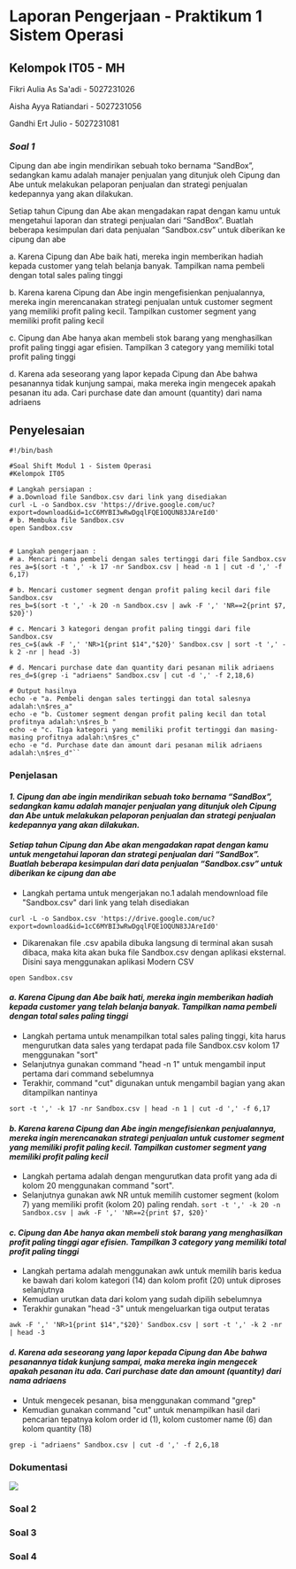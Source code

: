 # Laporan Pengerjaan - Praktikum 1 Sistem Operasi
## Kelompok IT05 - MH
Fikri Aulia As Sa'adi - 5027231026

Aisha Ayya Ratiandari - 5027231056

Gandhi Ert Julio - 5027231081

### _Soal 1_
Cipung dan abe ingin mendirikan sebuah toko bernama “SandBox”, sedangkan kamu adalah manajer penjualan yang ditunjuk oleh Cipung dan Abe untuk melakukan pelaporan penjualan dan strategi penjualan kedepannya yang akan dilakukan.

Setiap tahun Cipung dan Abe akan mengadakan rapat dengan kamu untuk mengetahui laporan dan strategi penjualan dari “SandBox”. Buatlah beberapa kesimpulan dari data penjualan “Sandbox.csv” untuk diberikan ke cipung dan abe 

a. Karena Cipung dan Abe baik hati, mereka ingin memberikan hadiah kepada customer yang telah belanja banyak. Tampilkan nama pembeli dengan total sales paling tinggi

b. Karena karena Cipung dan Abe ingin mengefisienkan penjualannya, mereka ingin merencanakan strategi penjualan untuk customer segment yang memiliki profit paling kecil. Tampilkan customer segment yang memiliki profit paling kecil

c. Cipung dan Abe hanya akan membeli stok barang yang menghasilkan profit paling tinggi agar efisien. Tampilkan 3 category yang memiliki total profit paling tinggi 

d. Karena ada seseorang yang lapor kepada Cipung dan Abe bahwa pesanannya tidak kunjung sampai, maka mereka ingin mengecek apakah pesanan itu ada. Cari purchase date dan amount (quantity) dari nama adriaens

## Penyelesaian
```
#!/bin/bash

#Soal Shift Modul 1 - Sistem Operasi
#Kelompok IT05

# Langkah persiapan :
# a.Download file Sandbox.csv dari link yang disediakan
curl -L -o Sandbox.csv 'https://drive.google.com/uc?export=download&id=1cC6MYBI3wRwDgqlFQE1OQUN83JAreId0'
# b. Membuka file Sandbox.csv
open Sandbox.csv


# Langkah pengerjaan : 
# a. Mencari nama pembeli dengan sales tertinggi dari file Sandbox.csv
res_a=$(sort -t ',' -k 17 -nr Sandbox.csv | head -n 1 | cut -d ',' -f 6,17)

# b. Mencari customer segment dengan profit paling kecil dari file Sandbox.csv
res_b=$(sort -t ',' -k 20 -n Sandbox.csv | awk -F ',' 'NR==2{print $7, $20}')

# c. Mencari 3 kategori dengan profit paling tinggi dari file Sandbox.csv
res_c=$(awk -F ',' 'NR>1{print $14","$20}' Sandbox.csv | sort -t ',' -k 2 -nr | head -3)

# d. Mencari purchase date dan quantity dari pesanan milik adriaens
res_d=$(grep -i "adriaens" Sandbox.csv | cut -d ',' -f 2,18,6)

# Output hasilnya
echo -e "a. Pembeli dengan sales tertinggi dan total salesnya adalah:\n$res_a"
echo -e "b. Customer segment dengan profit paling kecil dan total profitnya adalah:\n$res_b "
echo -e "c. Tiga kategori yang memiliki profit tertinggi dan masing-masing profitnya adalah:\n$res_c"
echo -e "d. Purchase date dan amount dari pesanan milik adriaens adalah:\n$res_d"``
```
### Penjelasan
#### _1. Cipung dan abe ingin mendirikan sebuah toko bernama “SandBox”, sedangkan kamu adalah manajer penjualan yang ditunjuk oleh Cipung dan Abe untuk melakukan pelaporan penjualan dan strategi penjualan kedepannya yang akan dilakukan._

#### _Setiap tahun Cipung dan Abe akan mengadakan rapat dengan kamu untuk mengetahui laporan dan strategi penjualan dari “SandBox”. Buatlah beberapa kesimpulan dari data penjualan “Sandbox.csv” untuk diberikan ke cipung dan abe_

- Langkah pertama untuk mengerjakan no.1 adalah mendownload file "Sandbox.csv" dari link yang telah disediakan

`
curl -L -o Sandbox.csv 'https://drive.google.com/uc?export=download&id=1cC6MYBI3wRwDgqlFQE1OQUN83JAreId0'
`

- Dikarenakan file .csv apabila dibuka langsung di terminal akan susah dibaca, maka kita akan buka file Sandbox.csv dengan aplikasi eksternal. Disini saya menggunakan aplikasi Modern CSV

`
open Sandbox.csv
`

#### _a. Karena Cipung dan Abe baik hati, mereka ingin memberikan hadiah kepada customer yang telah belanja banyak. Tampilkan nama pembeli dengan total sales paling tinggi_

- Langkah pertama untuk menampilkan total sales paling tinggi, kita harus mengurutkan data sales yang terdapat pada file Sandbox.csv kolom 17 menggunakan "sort"
- Selanjutnya gunakan command "head -n 1" untuk mengambil input pertama dari command sebelumnya
- Terakhir, command "cut" digunakan untuk mengambil bagian yang akan ditampilkan nantinya

`
sort -t ',' -k 17 -nr Sandbox.csv | head -n 1 | cut -d ',' -f 6,17
`

#### _b. Karena karena Cipung dan Abe ingin mengefisienkan penjualannya, mereka ingin merencanakan strategi penjualan untuk customer segment yang memiliki profit paling kecil. Tampilkan customer segment yang memiliki profit paling kecil_

- Langkah pertama adalah dengan mengurutkan data profit yang ada di kolom 20 menggunakan command "sort".
- Selanjutnya gunakan awk NR untuk memilih customer segment (kolom 7) yang memiliki profit (kolom 20) paling rendah.
`
sort -t ',' -k 20 -n Sandbox.csv | awk -F ',' 'NR==2{print $7, $20}'
`

#### _c. Cipung dan Abe hanya akan membeli stok barang yang menghasilkan profit paling tinggi agar efisien. Tampilkan 3 category yang memiliki total profit paling tinggi_

- Langkah pertama adalah menggunakan awk untuk memilih baris kedua ke bawah dari kolom kategori (14) dan kolom profit (20) untuk diproses selanjutnya
- Kemudian urutkan data dari kolom yang sudah dipilih sebelumnya
- Terakhir gunakan "head -3" untuk mengeluarkan tiga output teratas

`
awk -F ',' 'NR>1{print $14","$20}' Sandbox.csv | sort -t ',' -k 2 -nr | head -3
`

#### _d. Karena ada seseorang yang lapor kepada Cipung dan Abe bahwa pesanannya tidak kunjung sampai, maka mereka ingin mengecek apakah pesanan itu ada. Cari purchase date dan amount (quantity) dari nama adriaens_

- Untuk mengecek pesanan, bisa menggunakan command "grep"
- Kemudian gunakan command "cut" untuk menampilkan hasil dari pencarian tepatnya kolom order id (1), kolom customer name (6) dan kolom quantity (18) 

`
grep -i "adriaens" Sandbox.csv | cut -d ',' -f 2,6,18
`

### Dokumentasi

![](https://im.ge/i/Screenshot-from-2024-03-25-20-09-38.WXb01G)


### Soal 2
### Soal 3
### Soal 4
